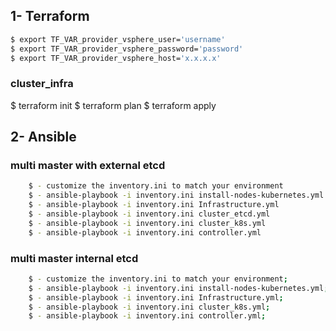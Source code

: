 ## 1- Terraform

```bash
$ export TF_VAR_provider_vsphere_user='username'
$ export TF_VAR_provider_vsphere_password='password'
$ export TF_VAR_provider_vsphere_host='x.x.x.x'
```
### cluster_infra

$ terraform init 
$ terraform plan
$ terraform apply

## 2- Ansible

### multi master with external etcd 
```bash
    $ - customize the inventory.ini to match your environment
    $ - ansible-playbook -i inventory.ini install-nodes-kubernetes.yml
    $ - ansible-playbook -i inventory.ini Infrastructure.yml
    $ - ansible-playbook -i inventory.ini cluster_etcd.yml
    $ - ansible-playbook -i inventory.ini cluster_k8s.yml
    $ - ansible-playbook -i inventory.ini controller.yml
```
### multi master internal etcd
```bash
    $ - customize the inventory.ini to match your environment;
    $ - ansible-playbook -i inventory.ini install-nodes-kubernetes.yml;
    $ - ansible-playbook -i inventory.ini Infrastructure.yml;
    $ - ansible-playbook -i inventory.ini cluster_k8s.yml;
    $ - ansible-playbook -i inventory.ini controller.yml;
```





